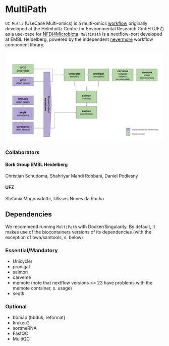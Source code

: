 MultiPath
=========

`UC-Multi` (UseCase Multi-omics) is a multi-omics [workflow](https://github.com/mdsufz/MULTI) originally developed at the Helmholtz Centre for Environmental Research GmbH (UFZ) as a use-case for  [NFDI4Microbiota](https://nfdi4microbiota.de/). `MultiPath` is a nextflow-port developed at EMBL Heidelberg, powered by the independent [nevermore](https://github.com/cschu/nevermore) workflow component library.

![MultiPath Workflow Schema](docs/multipath.svg)


### Collaborators

#### Bork Group EMBL Heidelberg
Christian Schudoma, Shahriyar Mahdi Robbani, Daniel Podlesny

#### UFZ
Stefania Magnusdottir, Ulisses Nunes da Rocha


Dependencies
------------

We recommend running `MultiPath` with Docker/Singularity. By default, it makes use of the biocontainers versions of its dependencies (with the exception of bwa/samtools, s. below)

### Essential/Mandatory

* Unicycler
* prodigal
* salmon
* carveme
* memote (note that nextflow versions >= 23 have problems with the memote container, s. usage)
* seqtk

### Optional

* bbmap (bbduk, reformat)
* kraken2
* sortmeRNA
* FastQC
* MultiQC



